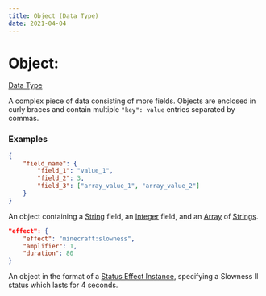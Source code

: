 ```yaml
---
title: Object (Data Type)
date: 2021-04-04
---
```


# Object:

[Data Type](../data_types.md)

A complex piece of data consisting of more fields. Objects are enclosed in curly braces and contain multiple `"key": value` entries separated by commas.

### Examples

```json
{
	"field_name": {
		"field_1": "value_1",
		"field_2": 3,
		"field_3": ["array_value_1", "array_value_2"]
	}
}
```

An object containing a [String](string.md) field, an [Integer](integer.md) field, and an [Array](array.md) of [Strings](string.md).
<br>

```json
"effect": {
    "effect": "minecraft:slowness",
    "amplifier": 1,
    "duration": 80
}
```

An object in the format of a [Status Effect Instance](status_effect_instance.md), specifying a Slowness II status which lasts for 4 seconds.
